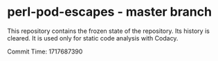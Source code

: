# perl-pod-escapes - master branch

This repository contains the frozen state of the repository.
Its history is cleared. It is used only for static code
analysis with Codacy.

Commit Time: 1717687390